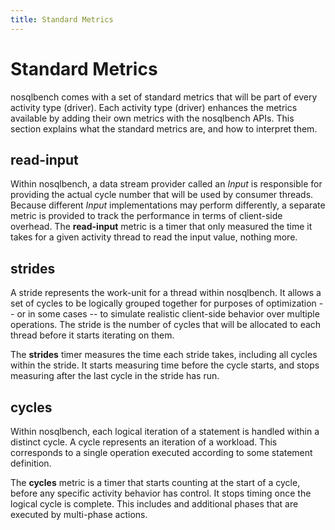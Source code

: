 ```yaml
---
title: Standard Metrics
---
```


# Standard Metrics

nosqlbench comes with a set of standard metrics that will be part of every activity type (driver). Each activity type (driver) enhances the metrics available by adding their own metrics with the nosqlbench APIs. This section explains what the standard metrics are, and how to interpret them.

## read-input

Within nosqlbench, a data stream provider called an _Input_ is responsible for providing the actual cycle number that will be used by consumer threads. Because different _Input_ implementations may perform differently, a separate metric is provided to track the performance in terms of client-side overhead. The **read-input** metric is a timer that only measured the time it takes for a given activity thread to read the input value, nothing more.

## strides

A stride represents the work-unit for a thread within nosqlbench. It allows a set of cycles to be logically grouped together for purposes of optimization -- or in some cases -- to simulate realistic client-side behavior over multiple operations. The stride is the number of cycles that will be allocated to each thread before it starts iterating on them.

The **strides** timer measures the time each stride takes, including all cycles within the stride. It starts measuring time before the cycle starts, and stops measuring after the last cycle in the stride has run.

## cycles

Within nosqlbench, each logical iteration of a statement is handled within a distinct cycle. A cycle represents an iteration of a workload. This corresponds to a single operation executed according to some statement definition.

The **cycles** metric is a timer that starts counting at the start of a cycle, before any specific activity behavior has control. It stops timing once the logical cycle is complete. This includes and additional phases that are executed by multi-phase actions.




